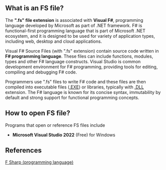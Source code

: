 ## What is an FS file?

The **".fs" file extension** is associated with **Visual F#**, programming language developed by Microsoft as part of .NET framework. F# is functional-first programming language that is part of Microsoft .NET ecosystem, and it is designed to be used for variety of application types, including web, desktop and cloud applications.

Visual F# Source Files (with ".fs" extension) contain source code written in **F# programming language**. These files can include functions, modules, types and other F# language constructs. Visual Studio is common development environment for F# programming, providing tools for editing, compiling and debugging F# code.

Programmers use ".fs" files to write F# code and these files are then compiled into executable files ([.EXE](/executable/exe/)) or libraries, typically with [.DLL](/system/dll/) extension. The F# language is known for its concise syntax, immutability by default and strong support for functional programming concepts.

## How to open FS file?

Programs that open or reference FS files include

- **Microsoft Visual Studio 2022** (Free) for Windows

## References
[F Sharp (programming language)](https://en.wikipedia.org/wiki/F_Sharp_(programming_language))
